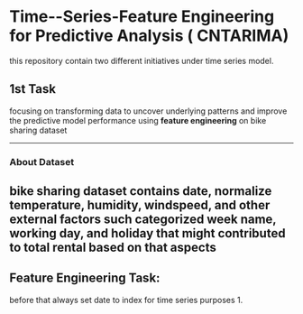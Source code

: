 # Time--Series-Feature Engineering for Predictive Analysis ( CNTARIMA)

this repository contain two different initiatives under time series model. 

## 1st Task 
focusing on transforming data to uncover underlying patterns and improve the predictive model performance using **feature engineering** on bike sharing dataset 

---
### About Dataset
bike sharing dataset contains date, normalize temperature, humidity, windspeed, and other external factors such categorized week name, working day, and holiday that might contributed to total rental based on that aspects 
---
## Feature Engineering Task:
before that always set date to index for time series purposes
1. 

